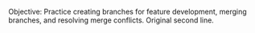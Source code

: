 Objective: Practice creating branches for feature development, merging branches, and resolving merge conflicts.
Original second line.
